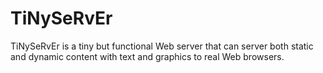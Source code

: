 # TiNySeRvEr
TiNySeRvEr is a tiny but functional Web server that can server both static and dynamic content with text and graphics to real Web browsers. 
